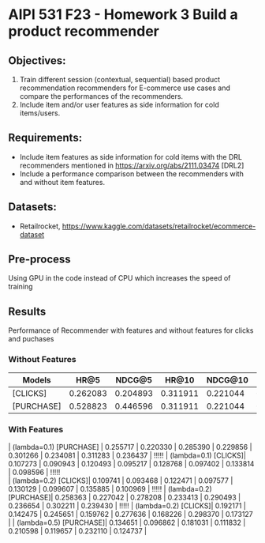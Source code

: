# AIPI 531 F23 - Homework 3 Build a product recommender


## Objectives:

1. Train different session (contextual, sequential) based product recommendation recommenders for E-commerce use cases and compare the performances of the recommenders.
2. Include item and/or user features as side information for cold items/users.

## Requirements:
- Include item features as side information for cold items with the DRL recommenders mentioned in https://arxiv.org/abs/2111.03474 [DRL2]
- Include a performance comparison between the recommenders with and without item features.

## Datasets:
- Retailrocket, https://www.kaggle.com/datasets/retailrocket/ecommerce-dataset

## Pre-process


Using GPU in the code instead of CPU which increases the speed of training

## Results
Performance of Recommender with features and without features for clicks and puchases
### Without Features
| Models |	HR@5 | NDCG@5 | HR@10	| NDCG@10	|  HR@15 | NDCG@15| HR@20 | NDCG@20 |
| ----- | ----- | ----- | ----- | ----- | ----- | ----- | ----- | ----- |
| [CLICKS] | 0.262083   | 0.204893 | 0.311911 | 0.221044 | 0.339569 | 0.228370 | 0.358207 | 0.232771 |    
| [PURCHASE] | 0.528823   | 0.446596 | 0.311911 | 0.221044 | 0.339569 | 0.228370 | 0.358207 | 0.232771 | 

### With Features
| (lambda=0.1) [PURCHASE] | 0.255717 | 0.220330 | 0.285390 | 0.229856 | 0.301266 | 0.234081 | 0.311283 | 0.236437 | !!!!!
| (lambda=0.1) [CLICKS]| 0.107273 | 0.090943 | 0.120493 | 0.095217 | 0.128768 | 0.097402 | 0.133814 | 0.098596 | !!!!!  
| (lambda=0.2) [CLICKS]| 0.109741 | 0.093468 | 0.122471 | 0.097577 | 0.130129 | 0.099607 | 0.135885 | 0.100969 | !!!!!
| (lambda=0.2) [PURCHASE]| 0.258363 | 0.227042 | 0.278208 | 0.233413 | 0.290493 | 0.236654 | 0.302211 | 0.239430 | !!!!!
| (lambda=0.2) [CLICKS]| 0.192171 | 0.142475 | 0.245651 | 0.159762 | 0.277636 | 0.168226 | 0.298370 | 0.173127 | 
| (lambda=0.5) [PURCHASE]| 0.134651 | 0.096862 | 0.181031 | 0.111832 | 0.210598 | 0.119657 | 0.232110 | 0.124737 |

